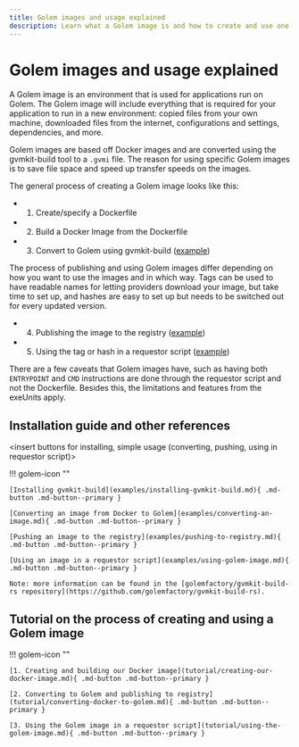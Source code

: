 ```yaml
---
title: Golem images and usage explained
description: Learn what a Golem image is and how to create and use one
---
```


# Golem images and usage explained

A Golem image is an environment that is used for applications run on Golem. The Golem image will include everything that is required for your application to run in a new environment: copied files from your own machine, downloaded files from the internet, configurations and settings, dependencies, and more.

Golem images are based off Docker images and are converted using the gvmkit-build tool to a `.gvmi` file. The reason for using specific Golem images is to save file space and speed up transfer speeds on the images.

The general process of creating a Golem image looks like this:

- 1) Create/specify a Dockerfile
- 2) Build a Docker Image from the Dockerfile
- 3) Convert to Golem using gvmkit-build ([example](examples/converting-an-image.md))

The process of publishing and using Golem images differ depending on how you want to use the images and in which way. Tags can be used to have readable names for letting providers download your image, but take time to set up, and hashes are easy to set up but needs to be switched out for every updated version.

- 4) Publishing the image to the registry ([example](examples/pushing-to-registry.md))
- 5) Using the tag or hash in a requestor script ([example](examples/using-golem-image.md))

There are a few caveats that Golem images have, such as having both `ENTRYPOINT` and `CMD` instructions are done through the requestor script and not the Dockerfile. Besides this, the limitations and features from the exeUnits apply. <!-- For more information, go to [this section](). -->


## Installation guide and other references

<insert buttons for installing, simple usage (converting, pushing, using in requestor script)>

!!! golem-icon ""

    [Installing gvmkit-build](examples/installing-gvmkit-build.md){ .md-button .md-button--primary }

    [Converting an image from Docker to Golem](examples/converting-an-image.md){ .md-button .md-button--primary }

    [Pushing an image to the registry](examples/pushing-to-registry.md){ .md-button .md-button--primary }

    [Using an image in a requestor script](examples/using-golem-image.md){ .md-button .md-button--primary }

    Note: more information can be found in the [golemfactory/gvmkit-build-rs repository](https://github.com/golemfactory/gvmkit-build-rs).

## Tutorial on the process of creating and using a Golem image

!!! golem-icon ""

    [1. Creating and building our Docker image](tutorial/creating-our-docker-image.md){ .md-button .md-button--primary }

    [2. Converting to Golem and publishing to registry](tutorial/converting-docker-to-golem.md){ .md-button .md-button--primary }

    [3. Using the Golem image in a requestor script](tutorial/using-the-golem-image.md){ .md-button .md-button--primary }